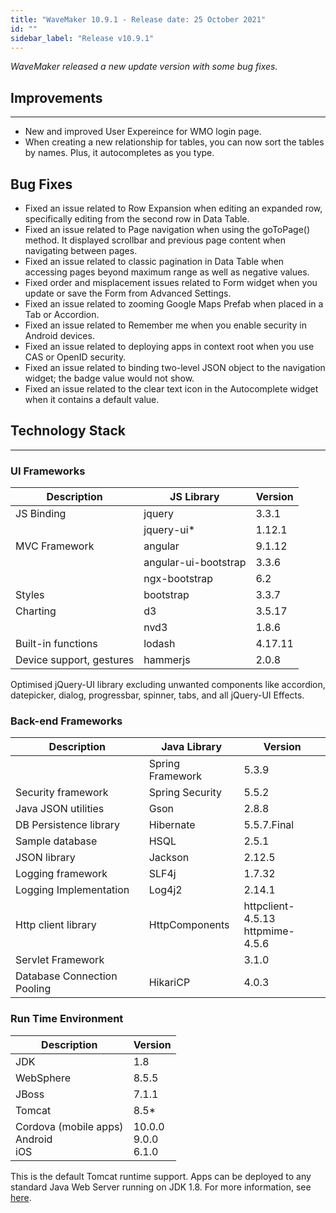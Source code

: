 ```yaml
---
title: "WaveMaker 10.9.1 - Release date: 25 October 2021"
id: ""
sidebar_label: "Release v10.9.1"
---
```

*WaveMaker released a new update version with some bug fixes.*

## Improvements

---

- New and improved User Expereince for WMO login page.
- When creating a new relationship for tables, you can now sort the tables by names. Plus, it autocompletes as you type.


## Bug Fixes

- Fixed an issue related to Row Expansion when editing an expanded row, specifically editing from the second row in Data Table.
- Fixed an issue related to Page navigation when using the goToPage() method. It displayed scrollbar and previous page content when navigating between pages.
- Fixed an issue related to classic pagination in Data Table when accessing pages beyond maximum range as well as negative values.
- Fixed order and misplacement issues related to Form widget when you update or save the Form from Advanced Settings.
- Fixed an issue related to zooming Google Maps Prefab when placed in a Tab or Accordion.
- Fixed an issue related to Remember me when you enable security in Android devices. 
- Fixed an issue related to deploying apps in context root when you use CAS or OpenID security.
- Fixed an issue related to binding two-level JSON object to the navigation widget; the badge value would not show.
- Fixed an issue related to the clear text icon in the Autocomplete widget when it contains a default value.

## Technology Stack

---

### UI Frameworks

| Description | JS Library | Version |
| --- | --- | --- |
| JS Binding | jquery | 3.3.1 |
|  | jquery-ui* | 1.12.1 |
| MVC Framework | angular | 9.1.12 |
|  | angular-ui-bootstrap | 3.3.6 |
|  | ngx-bootstrap | 6.2 |
| Styles | bootstrap | 3.3.7 |
| Charting | d3 | 3.5.17 |
|  | nvd3 | 1.8.6 |
| Built-in functions | lodash | 4.17.11 |
| Device support, gestures | hammerjs | 2.0.8 |

Optimised jQuery-UI library excluding unwanted components like accordion, datepicker, dialog, progressbar, spinner, tabs, and all jQuery-UI Effects.

### Back-end Frameworks

| Description | Java Library | Version |
| --- | --- | --- |
|  | Spring Framework  | 5.3.9|
| Security framework | Spring Security  | 5.5.2|
| Java JSON utilities | Gson  |  2.8.8|
| DB Persistence library | Hibernate | 5.5.7.Final|
| Sample database | HSQL | 2.5.1|
| JSON library | Jackson  |  2.12.5|
| Logging framework | SLF4j  |1.7.32 |
| Logging Implementation | Log4j2  |2.14.1 |
| Http client library | HttpComponents | httpclient- 4.5.13 <br> httpmime- 4.5.6 |
| Servlet Framework |  | 3.1.0 |
|Database Connection Pooling | HikariCP | 4.0.3 |

### Run Time Environment

| Description | Version |
| --- | --- |
| JDK | 1.8 |
| WebSphere | 8.5.5 |
| JBoss | 7.1.1 |
| Tomcat | 8.5* |
| Cordova (mobile apps) <br> Android <br> iOS | 10.0.0 <br> 9.0.0  <br> 6.1.0 |

This is the default Tomcat runtime support. Apps can be deployed to any standard Java Web Server running on JDK 1.8. For more information, see [here](/learn/app-development/deployment/deployment-web-server).
